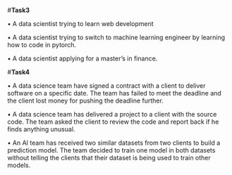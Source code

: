#**Task3**

•	A data scientist trying to learn web development

•	A data scientist trying to switch to machine learning engineer by learning how to code in pytorch.

•	A data scientist applying for a master’s in finance.


#**Task4**

•	A data science team have signed a contract with a client to deliver software on a specific date. The team has failed to meet the deadline and the client lost money for pushing the deadline further.

•	A data science team has delivered a project to a client with the source code. The team asked the client to review the code and report back if he finds anything unusual.


•	An AI team has received two similar datasets from two clients to build a prediction model. The team decided to train one model in both datasets without telling the clients that their dataset is being used to train other models.


